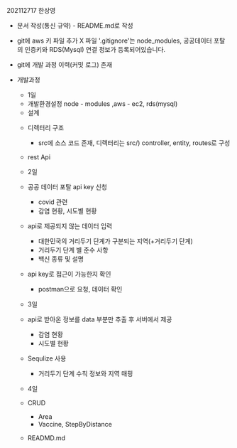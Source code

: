 202112717 한상영

- 문서 작성(통신 규약) - README.md로 작성

- git에 aws 키 파일 추가 X
  파일 '.gitignore'는 node_modules, 공공데이터 포탈의 인증키와 RDS(Mysql) 연결 정보가 등록되어있습니다.

- git에 개발 과정 이력(커밋 로그) 존재

- 개발과정

  - 1일

  * 개발환경설정
    node - modules ,aws - ec2, rds(mysql)
  * 설계

  - 디렉터리 구조
    - src에 소스 코드 존재, 디렉터리는 src/) controller, entity, routes로 구성
  - rest Api

  - 2일
  - 공공 데이터 포탈 api key 신청
    - covid 관련
    - 감염 현황, 시도별 현황
  - api로 제공되지 않는 데이터 입력
    - 대한민국의 거리두기 단계가 구분되는 지역(+거리두기 단계)
    - 거리두기 단계 별 준수 사항
    - 백신 종류 및 설명
  - api key로 접근이 가능한지 확인
    - postman으로 요청, 데이터 확인
  - 3일
  - api로 받아온 정보를 data 부분만 추출 후 서버에서 제공
    - 감염 현황
    - 시도별 현황
  - Sequlize 사용
    - 거리두기 단계 수칙 정보와 지역 매핑
  - 4일
  - CRUD
    - Area
    - Vaccine, StepByDistance
  - READMD.md
